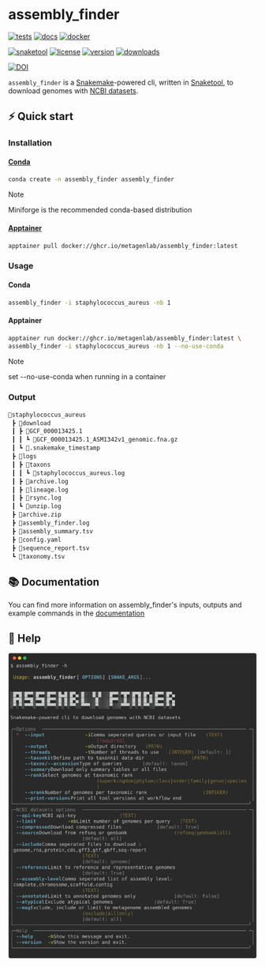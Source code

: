 # assembly_finder
[![tests](https://github.com/metagenlab/assembly_finder/actions/workflows/unit-tests.yml/badge.svg)](https://github.com/metagenlab/assembly_finder/actions/workflows/unit-tests.yml)
[![docs](https://github.com/metagenlab/assembly_finder/actions/workflows/build-docs.yml/badge.svg)](https://github.com/metagenlab/assembly_finder/actions/workflows/build-docs.yml)
[![docker](https://github.com/metagenlab/assembly_finder/actions/workflows/docker-publish.yml/badge.svg)](https://github.com/metagenlab/assembly_finder/actions/workflows/docker-publish.yml)

[![snaketool](https://img.shields.io/static/v1?label=CLI&message=Snaketool&color=blueviolet)](https://github.com/beardymcjohnface/Snaketool)
[![license](https://img.shields.io/github/license/metagenlab/assembly_finder.svg)](https://github.com/metagenlab/assembly_finder/blob/main/LICENSE)
[![version](https://img.shields.io/conda/vn/bioconda/assembly_finder)](http://bioconda.github.io/recipes/assembly_finder/README.html)
[![downloads](https://img.shields.io/conda/dn/bioconda/assembly_finder)](https://anaconda.org/bioconda/assembly_finder)

[![DOI](https://zenodo.org/badge/DOI/10.5281/zenodo.13353494.svg)](https://zenodo.org/doi/10.5281/zenodo.13353494)

`assembly_finder` is a [Snakemake](https://github.com/snakemake/snakemake)-powered cli, written in [Snaketool](https://github.com/beardymcjohnface/Snaketool), to download genomes with [NCBI datasets](https://github.com/ncbi/datasets).  

## :zap: Quick start 
### Installation
#### [Conda](https://github.com/conda-forge/miniforge)

```sh
conda create -n assembly_finder assembly_finder
```

> [!NOTE]  
> Miniforge is the recommended conda-based distribution


#### [Apptainer](https://github.com/apptainer/apptainer)
```sh
apptainer pull docker://ghcr.io/metagenlab/assembly_finder:latest
```

### Usage
#### Conda
```sh
assembly_finder -i staphylococcus_aureus -nb 1
```
#### Apptainer
```sh
apptainer run docker://ghcr.io/metagenlab/assembly_finder:latest \
assembly_finder -i staphylococcus_aureus -nb 1 --no-use-conda
```
> [!NOTE]  
> set --no-use-conda when running in a container

### Output

```sh
📂staphylococcus_aureus
 ┣ 📂download
 ┃ ┣ 📂GCF_000013425.1
 ┃ ┃ ┗ 📜GCF_000013425.1_ASM1342v1_genomic.fna.gz
 ┃ ┗ 📜.snakemake_timestamp
 ┣ 📂logs
 ┃ ┣ 📂taxons
 ┃ ┃ ┗ 📜staphylococcus_aureus.log
 ┃ ┣ 📜archive.log
 ┃ ┣ 📜lineage.log
 ┃ ┣ 📜rsync.log
 ┃ ┗ 📜unzip.log
 ┣ 📜archive.zip
 ┣ 📜assembly_finder.log
 ┣ 📜assembly_summary.tsv
 ┣ 📜config.yaml
 ┣ 📜sequence_report.tsv
 ┗ 📜taxonomy.tsv
```

## :books: Documentation

You can find more information on assembly_finder's inputs, outputs and example commands in the [documentation](https://metagenlab.github.io/assembly_finder/)

## :scroll: Help

![`assembly_finder -h`](docs/images/af-help.svg)
